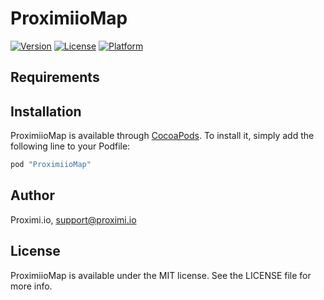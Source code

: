 # ProximiioMap

<!-- [![CI Status](http://img.shields.io/travis/wirrareka/ProximiioMap.svg?style=flat)](https://travis-ci.org/wirrareka/ProximiioMap) -->
[![Version](https://img.shields.io/cocoapods/v/ProximiioMap.svg?style=flat)](http://cocoapods.org/pods/ProximiioMap)
[![License](https://img.shields.io/cocoapods/l/ProximiioMap.svg?style=flat)](http://cocoapods.org/pods/ProximiioMap)
[![Platform](https://img.shields.io/cocoapods/p/ProximiioMap.svg?style=flat)](http://cocoapods.org/pods/ProximiioMap)

## Requirements

## Installation

ProximiioMap is available through [CocoaPods](http://cocoapods.org). To install
it, simply add the following line to your Podfile:

```ruby
pod "ProximiioMap"
```

## Author

Proximi.io, support@proximi.io

## License

ProximiioMap is available under the MIT license. See the LICENSE file for more info.
